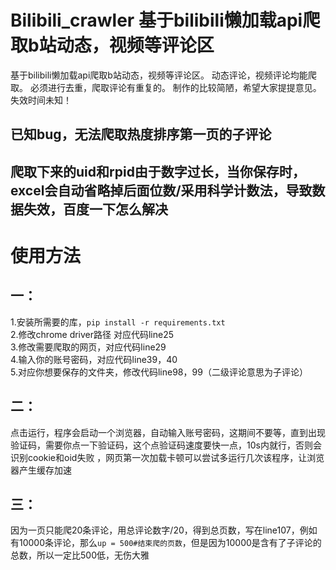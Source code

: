 # Bilibili_crawler 基于bilibili懒加载api爬取b站动态，视频等评论区
基于bilibili懒加载api爬取b站动态，视频等评论区。
动态评论，视频评论均能爬取。
必须进行去重，爬取评论有重复的。
制作的比较简陋，希望大家提提意见。
失效时间未知！
## 已知bug，无法爬取热度排序第一页的子评论
## 爬取下来的uid和rpid由于数字过长，当你保存时，excel会自动省略掉后面位数/采用科学计数法，导致数据失效，百度一下怎么解决
# 使用方法
## 一：
1.安装所需要的库，`pip install -r requirements.txt`  
2.修改chrome driver路径 对应代码line25  
3.修改需要爬取的网页，对应代码line29  
4.输入你的账号密码，对应代码line39，40  
5.对应你想要保存的文件夹，修改代码line98，99（二级评论意思为子评论）  
## 二：
点击运行，程序会启动一个浏览器，自动输入账号密码，这期间不要等，直到出现验证码，需要你点一下验证码，这个点验证码速度要快一点，10s内就行，否则会识别cookie和oid失败 ，网页第一次加载卡顿可以尝试多运行几次该程序，让浏览器产生缓存加速
## 三：
因为一页只能爬20条评论，用总评论数字/20，得到总页数，写在line107，例如有10000条评论，那么`up = 500#结束爬的页数`，但是因为10000是含有了子评论的总数，所以一定比500低，无伤大雅

